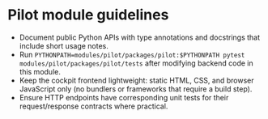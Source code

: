 # Pilot module guidelines

- Document public Python APIs with type annotations and docstrings that include short usage notes.
- Run `PYTHONPATH=modules/pilot/packages/pilot:$PYTHONPATH pytest modules/pilot/packages/pilot/tests` after modifying backend code in this module.
- Keep the cockpit frontend lightweight: static HTML, CSS, and browser JavaScript only (no bundlers or frameworks that require a build step).
- Ensure HTTP endpoints have corresponding unit tests for their request/response contracts where practical.
